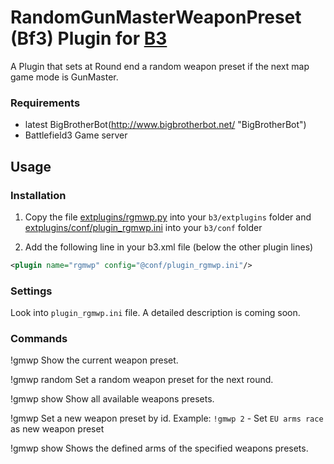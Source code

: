 # RandomGunMasterWeaponPreset (Bf3) Plugin for [B3](http://www.bigbrotherbot.net/ "BigBrotherBot")
A Plugin that sets at Round end a random weapon preset if the next map game mode is GunMaster.

### Requirements
- latest BigBrotherBot(http://www.bigbrotherbot.net/ "BigBrotherBot")
- Battlefield3 Game server

## Usage

### Installation
1. Copy the file [extplugins/rgmwp.py](extplugins/rgmwp.py) into your `b3/extplugins` folder and
[extplugins/conf/plugin_rgmwp.ini](extplugins/conf/plugin_rgmwp.ini) into your `b3/conf` folder

2. Add the following line in your b3.xml file (below the other plugin lines)
```xml
<plugin name="rgmwp" config="@conf/plugin_rgmwp.ini"/>
```

### Settings
Look into `plugin_rgmwp.ini` file. A detailed description is coming soon.

### Commands
!gmwp
  Show the current weapon preset.

!gmwp random
  Set a random weapon preset for the next round.

!gmwp show
  Show all available weapons presets.

!gmwp <id>
  Set a new weapon preset by id.
  Example: `!gmwp 2` - Set `EU arms race` as new weapon preset

!gmwp show <id>
  Shows the defined arms of the specified weapons presets.

